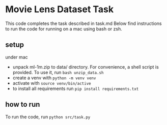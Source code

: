 # Movie Lens Dataset Task
This code completes the task described in task.md
Below find instructions to run the code for running on a mac using bash or zsh.

## setup
under mac
- unpack ml-1m.zip to data/ directory. For convenience, a shell script is provided. 
    To use it, run `bash unzip_data.sh`
- create a venv with `python -m venv venv`
- activate with `source venv/bin/active`
- to install all requirements run `pip install requirements.txt`

## how to run
To run the code, run `python src/task.py`
